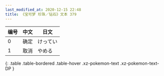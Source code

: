 ```yaml
---
last_modified_at: 2020-12-15 22:48
title: 《宝可梦 珍珠／钻石》文本 379
---
```

| 编号 | 中文 | 日文 |
| ---- | ---- | ---- |
| 0 | 确定 | けってい |
| 1 | 取消 | やめる |
{: .table .table-bordered .table-hover .xz-pokemon-text .xz-pokemon-text-DP }